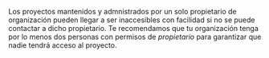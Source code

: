 Los proyectos mantenidos y admnistrados por un solo propietario de organización pueden llegar a ser inaccesibles con facilidad si no se puede contactar a dicho propietario. Te recomendamos que tu organización tenga por lo menos dos personas con permisos de *propietario* para garantizar que nadie tendrá acceso al proyecto.

